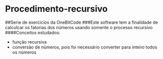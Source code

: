 # Procedimento-recursivo
##Serie de exercicios da OneBitCode
###Este software tem a finalidade de calculcar os fatorias dos números usando somente o processo recursivo
####Conceitos estudados:
* função recursiva
* conversão de números, pois foi necessário converter para inteiro todos os números
